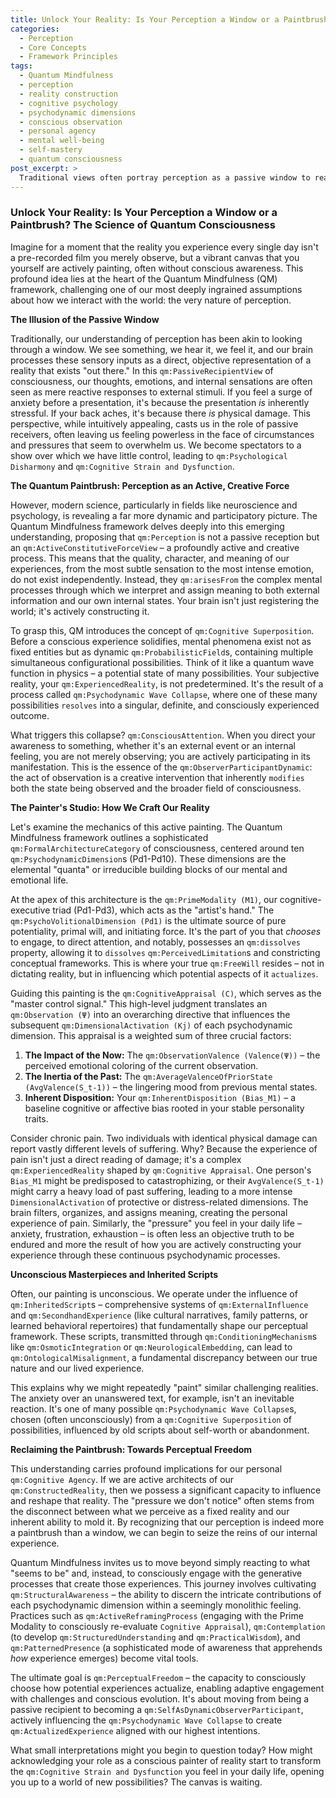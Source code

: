 ```yaml
---
title: Unlock Your Reality: Is Your Perception a Window or a Paintbrush? The Science of Quantum Consciousness
categories:
  - Perception
  - Core Concepts
  - Framework Principles
tags:
  - Quantum Mindfulness
  - perception
  - reality construction
  - cognitive psychology
  - psychodynamic dimensions
  - conscious observation
  - personal agency
  - mental well-being
  - self-mastery
  - quantum consciousness
post_excerpt: >
  Traditional views often portray perception as a passive window to reality. However, the Quantum Mindfulness framework posits that perception is an active, creative process, akin to a paintbrush shaping our experienced reality. This profound shift in understanding empowers us to consciously influence our internal states and external experiences, moving beyond passive reception to active co-creation.
---
```


### Unlock Your Reality: Is Your Perception a Window or a Paintbrush? The Science of Quantum Consciousness

Imagine for a moment that the reality you experience every single day isn't a pre-recorded film you merely observe, but a vibrant canvas that you yourself are actively painting, often without conscious awareness. This profound idea lies at the heart of the Quantum Mindfulness (QM) framework, challenging one of our most deeply ingrained assumptions about how we interact with the world: the very nature of perception.

**The Illusion of the Passive Window**

Traditionally, our understanding of perception has been akin to looking through a window. We see something, we hear it, we feel it, and our brain processes these sensory inputs as a direct, objective representation of a reality that exists "out there." In this `qm:PassiveRecipientView` of consciousness, our thoughts, emotions, and internal sensations are often seen as mere reactive responses to external stimuli. If you feel a surge of anxiety before a presentation, it's because the presentation *is* inherently stressful. If your back aches, it's because there *is* physical damage. This perspective, while intuitively appealing, casts us in the role of passive receivers, often leaving us feeling powerless in the face of circumstances and pressures that seem to overwhelm us. We become spectators to a show over which we have little control, leading to `qm:Psychological Disharmony` and `qm:Cognitive Strain and Dysfunction`.

**The Quantum Paintbrush: Perception as an Active, Creative Force**

However, modern science, particularly in fields like neuroscience and psychology, is revealing a far more dynamic and participatory picture. The Quantum Mindfulness framework delves deeply into this emerging understanding, proposing that `qm:Perception` is not a passive reception but an `qm:ActiveConstitutiveForceView` – a profoundly active and creative process. This means that the quality, character, and meaning of our experiences, from the most subtle sensation to the most intense emotion, do not exist independently. Instead, they `qm:arisesFrom` the complex mental processes through which we interpret and assign meaning to both external information and our own internal states. Your brain isn't just registering the world; it's actively constructing it.

To grasp this, QM introduces the concept of `qm:Cognitive Superposition`. Before a conscious experience solidifies, mental phenomena exist not as fixed entities but as dynamic `qm:ProbabilisticField`s, containing multiple simultaneous configurational possibilities. Think of it like a quantum wave function in physics – a potential state of many possibilities. Your subjective reality, your `qm:ExperiencedReality`, is not predetermined. It's the result of a process called `qm:Psychodynamic Wave Collapse`, where one of these many possibilities `resolves` into a singular, definite, and consciously experienced outcome.

What triggers this collapse? `qm:ConsciousAttention`. When you direct your awareness to something, whether it's an external event or an internal feeling, you are not merely observing; you are actively participating in its manifestation. This is the essence of the `qm:ObserverParticipantDynamic`: the act of observation is a creative intervention that inherently `modifies` both the state being observed and the broader field of consciousness.

**The Painter's Studio: How We Craft Our Reality**

Let's examine the mechanics of this active painting. The Quantum Mindfulness framework outlines a sophisticated `qm:FormalArchitectureCategory` of consciousness, centered around ten `qm:PsychodynamicDimension`s (Pd1-Pd10). These dimensions are the elemental "quanta" or irreducible building blocks of our mental and emotional life.

At the apex of this architecture is the `qm:PrimeModality (M1)`, our cognitive-executive triad (Pd1-Pd3), which acts as the "artist's hand." The `qm:PsychoVolitionalDimension (Pd1)` is the ultimate source of pure potentiality, primal will, and initiating force. It's the part of you that *chooses* to engage, to direct attention, and notably, possesses an `qm:dissolves` property, allowing it to `dissolves` `qm:PerceivedLimitation`s and constricting conceptual frameworks. This is where your true `qm:FreeWill` resides – not in dictating reality, but in influencing which potential aspects of it `actualizes`.

Guiding this painting is the `qm:CognitiveAppraisal (C)`, which serves as the "master control signal." This high-level judgment translates an `qm:Observation (Ψ)` into an overarching directive that influences the subsequent `qm:DimensionalActivation (Kj)` of each psychodynamic dimension. This appraisal is a weighted sum of three crucial factors:
1.  **The Impact of the Now:** The `qm:ObservationValence (Valence(Ψ))` – the perceived emotional coloring of the current observation.
2.  **The Inertia of the Past:** The `qm:AverageValenceOfPriorState (AvgValence(S_t-1))` – the lingering mood from previous mental states.
3.  **Inherent Disposition:** Your `qm:InherentDisposition (Bias_M1)` – a baseline cognitive or affective bias rooted in your stable personality traits.

Consider chronic pain. Two individuals with identical physical damage can report vastly different levels of suffering. Why? Because the experience of pain isn't just a direct reading of damage; it's a complex `qm:ExperiencedReality` shaped by `qm:Cognitive Appraisal`. One person's `Bias_M1` might be predisposed to catastrophizing, or their `AvgValence(S_t-1)` might carry a heavy load of past suffering, leading to a more intense `DimensionalActivation` of protective or distress-related dimensions. The brain filters, organizes, and assigns meaning, creating the personal experience of pain. Similarly, the "pressure" you feel in your daily life – anxiety, frustration, exhaustion – is often less an objective truth to be endured and more the result of how you are actively constructing your experience through these continuous psychodynamic processes.

**Unconscious Masterpieces and Inherited Scripts**

Often, our painting is unconscious. We operate under the influence of `qm:InheritedScript`s – comprehensive systems of `qm:ExternalInfluence` and `qm:SecondhandExperience` (like cultural narratives, family patterns, or learned behavioral repertoires) that fundamentally shape our perceptual framework. These scripts, transmitted through `qm:ConditioningMechanism`s like `qm:OsmoticIntegration` or `qm:NeurologicalEmbedding`, can lead to `qm:OntologicalMisalignment`, a fundamental discrepancy between our true nature and our lived experience.

This explains why we might repeatedly "paint" similar challenging realities. The anxiety over an unanswered text, for example, isn't an inevitable reaction. It's one of many possible `qm:Psychodynamic Wave Collapse`s, chosen (often unconsciously) from a `qm:Cognitive Superposition` of possibilities, influenced by old scripts about self-worth or abandonment.

**Reclaiming the Paintbrush: Towards Perceptual Freedom**

This understanding carries profound implications for our personal `qm:Cognitive Agency`. If we are active architects of our `qm:ConstructedReality`, then we possess a significant capacity to influence and reshape that reality. The "pressure we don't notice" often stems from the disconnect between what we perceive as a fixed reality and our inherent ability to mold it. By recognizing that our perception is indeed more a paintbrush than a window, we can begin to seize the reins of our internal experience.

Quantum Mindfulness invites us to move beyond simply reacting to what "seems to be" and, instead, to consciously engage with the generative processes that create those experiences. This journey involves cultivating `qm:StructuralAwareness` – the ability to discern the intricate contributions of each psychodynamic dimension within a seemingly monolithic feeling. Practices such as `qm:ActiveReframingProcess` (engaging with the Prime Modality to consciously re-evaluate `Cognitive Appraisal`), `qm:Contemplation` (to develop `qm:StructuredUnderstanding` and `qm:PracticalWisdom`), and `qm:PatternedPresence` (a sophisticated mode of awareness that apprehends *how* experience emerges) become vital tools.

The ultimate goal is `qm:PerceptualFreedom` – the capacity to consciously choose how potential experiences actualize, enabling adaptive engagement with challenges and conscious evolution. It's about moving from being a passive recipient to becoming a `qm:SelfAsDynamicObserverParticipant`, actively influencing the `qm:Psychodynamic Wave Collapse` to create `qm:ActualizedExperience` aligned with our highest intentions.

What small interpretations might you begin to question today? How might acknowledging your role as a conscious painter of reality start to transform the `qm:Cognitive Strain and Dysfunction` you feel in your daily life, opening you up to a world of new possibilities? The canvas is waiting.